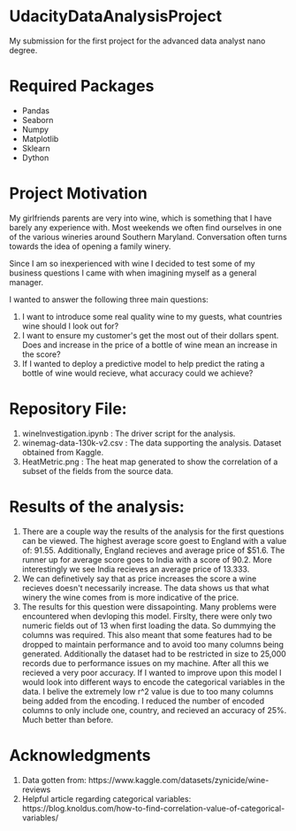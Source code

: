 # UdacityDataAnalysisProject
My submission for the first project for the advanced data analyst nano degree.

# Required Packages
<ul>
  <li>Pandas</li>
  <li>Seaborn</li>
  <li>Numpy</li>
  <li>Matplotlib</li>
  <li>Sklearn</li>
  <li>Dython</li>
</ul>

# Project Motivation
My girlfriends parents are very into wine, which is something that I have barely any experience with. Most weekends we often find ourselves in one of the various wineries around Southern Maryland. Conversation often turns towards the idea of opening a family winery. 

Since I am so inexperienced with wine I decided to test some of my business questions I came with when imagining myself as a general manager.

I wanted to answer the following three main questions:
<ol>
  <li>I want to introduce some real quality wine to my guests, what countries wine should I look out for?</li>
  <li>I want to ensure my customer's get the most out of their dollars spent. Does and increase in the price of a bottle of wine mean an increase in the score?</li>
  <li>If I wanted to deploy a predictive model to help predict the rating a bottle of wine would recieve, what accuracy could we achieve?</li>
</ol>

# Repository File:
<ol>
  <li>wineInvestigation.ipynb : The driver script for the analysis.</li>
  <li>winemag-data-130k-v2.csv : The data supporting the analysis. Dataset obtained from Kaggle.</li>
  <li>HeatMetric.png : The heat map generated to show the correlation of a subset of the fields from the source data.</li>
</ol>

# Results of the analysis:
<ol>
  <li>There are a couple way the results of the analysis for the first questions can be viewed. The highest average score goest to England with a value of: 91.55. Additionally, England recieves and average price of $51.6. The runner up for average score goes to India with a score of 90.2. More interestingly we see India recieves an average price of 13.333.</li>
  <li>We can definetively say that as price increases the score a wine recieves doesn't necessarily increase. The data shows us that what winery the wine comes from is more indicative of the price.</li>
  <li>The results for this question were dissapointing. Many problems were encountered when devloping this model. Firslty, there were only two numeric fields out of 13 when first loading the data. So dummying the columns was required. This also meant that some features had to be dropped to maintain performance and to avoid too many columns being generated. Additionally the dataset had to be restricted in size to 25,000 records due to performance issues on my machine. After all this we recieved a very poor accuracy. If I wanted to improve upon this model I would look into different ways to encode the categorical variables in the data. I belive the extremely low r^2 value is due to too many columns being added from the encoding.
  I reduced the number of encoded columns to only include one, country, and recieved an accuracy of 25%. Much better than before.
  </li>
</ol>

# Acknowledgments
<ol>
  <li>Data gotten from: https://www.kaggle.com/datasets/zynicide/wine-reviews</li>
  <li>Helpful article regarding categorical variables: https://blog.knoldus.com/how-to-find-correlation-value-of-categorical-variables/</li>
</ol>